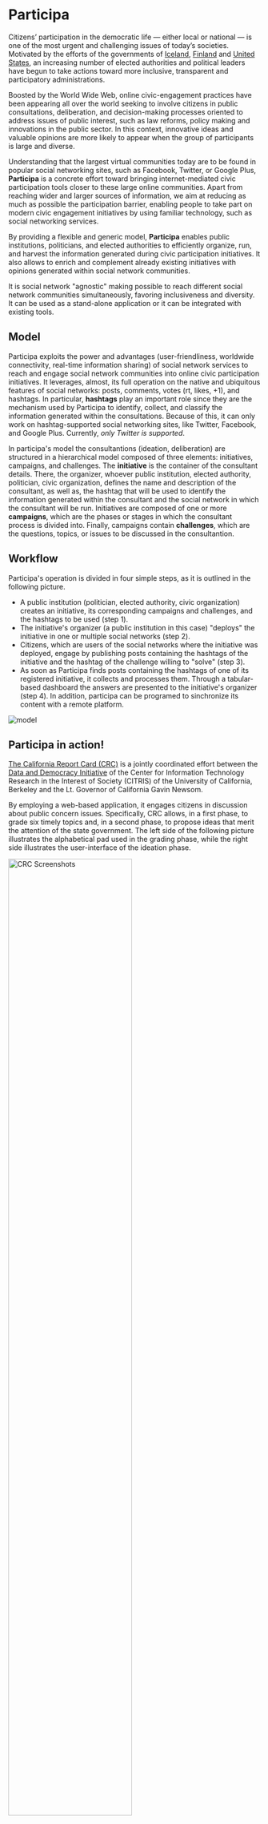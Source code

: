 Participa
=========

Citizens’ participation in the democratic life — either local or national — is one of the most urgent and challenging issues of today’s societies. Motivated by the efforts of the governments of [Iceland](http://en.wikipedia.org/wiki/Icelandic_constitutional_reform,_2010%E2%80%9313), [Finland](http://thegovlab.org/seven-lessons-from-the-crowdsourced-law-reform-in-finland/) and [United States](https://petitions.whitehouse.gov), an increasing number of elected authorities and political leaders have begun to take actions toward more inclusive, transparent and participatory administrations. 

Boosted by the World Wide Web, online civic-engagement practices have been appearing all over the world seeking to involve citizens in public consultations, deliberation, and decision-making processes oriented to address issues of public interest, such as law reforms, policy making and innovations in the public sector. In this context, innovative ideas and valuable opinions are more likely to appear when the group of participants is large and diverse. 

Understanding that the largest virtual communities today are to be found in popular social networking sites, such as Facebook, Twitter, or Google Plus, **Participa** is a concrete effort toward bringing internet-mediated civic participation tools closer to these large online communities. Apart from reaching wider and larger sources of information, we aim at reducing as much as possible the participation barrier, enabling people to take part on modern civic engagement initiatives by using familiar technology, such as social networking services.
 
By providing a flexible and generic model, **Participa** enables public institutions, politicians, and elected authorities to efficiently organize, run, and harvest the information generated during civic participation initiatives. It also allows to enrich and complement already existing initiatives with opinions generated within social network communities. 

It is social network "agnostic" making possible to reach different social network communities simultaneously, favoring inclusiveness and diversity. It can be used as a stand-alone application or it can be integrated with existing tools. 

Model
-----
Participa exploits the power and advantages (user-friendliness, worldwide connectivity, real-time information sharing) of
social network services to reach and engage social network communities into online civic participation 
initiatives. It leverages, almost, its full operation on the native and ubiquitous features of social networks: posts, comments, votes (rt, likes, +1), and hashtags. In particular, **hashtags** play an important role since they are the mechanism used by Participa to identify, collect, and classify the information generated within the consultations. Because of this, it can only work on hashtag-supported social networking sites, like Twitter, Facebook, and Google Plus. Currently, *only Twitter is supported*.

In participa's model the consultantions (ideation, deliberation) are structured in a hierarchical model composed of three elements: initiatives, campaigns, and challenges. The **initiative** is the container of the consultant details. There, the organizer, whoever public institution, elected authority, politician, civic organization, defines the name and description of the consultant, as well as, the hashtag that will be used to identify the information generated within the consultant and the social network in which the consultant will be run. Initiatives are composed of one or more **campaigns**, which are the phases or stages in which the consultant process is divided into. Finally, campaigns contain **challenges**, which are the questions, topics, or issues to be discussed in the consultantion.

Workflow
--------

Participa's operation is divided in four simple steps, as it is outlined in the following picture. 

* A public institution (politician, elected authority, civic organization) creates an initiative, its corresponding 
campaigns and challenges, and the hashtags to be used (step 1).
* The initiative's organizer (a public institution in this case) "deploys" the initiative in one or multiple social networks (step 2).
* Citizens, which are users of the social networks where the initiative was deployed, engage by publishing posts containing the hashtags of the initiative and the hashtag of the challenge willing to "solve" (step 3).
* As soon as Participa finds posts containing the hashtags of one of its registered initiative, it collects and processes 
them. Through a tabular-based dashboard the answers are presented to the initiative's organizer (step 4). In addition, participa can be programed to sinchronize its content with a remote platform.

![model](https://dl.dropboxusercontent.com/u/55956367/participa_model.png "Participa Model")


Participa in action!
--------------------

[The California Report Card (CRC)](http://www.californiareportcard.org) is a jointly coordinated effort between the 
[Data and Democracy Initiative](http://citris-uc.org/initiatives/democracy/) of the Center for Information Technology Research in the Interest of Society (CITRIS) of the University of California, Berkeley and the Lt. Governor of California Gavin Newsom. 

By employing a web-based application, it engages citizens in discussion about public concern issues. Specifically, 
CRC allows, in a first phase, to grade six timely topics and, in a second phase, to propose ideas that merit the attention 
of the state government. The left side of the following picture illustrates the alphabetical pad used in the grading phase, 
while the right side illustrates the user-interface of the ideation phase.

<img alt="CRC Screenshots" src="https://dl.dropboxusercontent.com/u/55956367/crc_screenshots.png" height="70%" width="70%" />

Participa is currently being used to enable citizens of California to participate in CRC directly via Twitter. In this case, 
the following initiative, campaigns, challenges and hashtags were created. California Report Card and *#careportcard* were defined as the **initiative** and the initiative **hashtag**, respectively. The two phases of CRC, "grading issues" and "proposing new issues", were set as the **campaigns** of the initiative. The six CRC issues were configured as the **challenges** of the grading campaign, while the request for new issues was defined as the challenge of the proposing campaign. Each challenge was associated to a unique **hashtag**. Finally, Twitter was chosen as the **social network** to deploy the initiative.

On the left of the next picture, it is represented an example of grading a CRC issue via Twitter. Basically, it is
simply required to post a tweet with the grade -- C in this case --, the hashtag of the initiative, **#careportcard**, and the hashtag of associated to the issue, **#affordcolleges**. In a similar way, the right side of the picture illustrates how participants can propose new issues through tweets. Specifically, they send a suggestion together with the hashtag of the initiative, **#careportcard**, and the hashtag of the challenge, **#newissue**.

<img alt="CRC TW Screenshots" src="https://dl.dropboxusercontent.com/u/55956367/crc_tw_screenshots.png" height="70%" width="70%" />

Additional information on how to take part of CRC through Twitter can be found [here](https://dl.dropboxusercontent.com/u/55956367/Flyer_CRC_Twitter.pdf).

Installation
------------

1. Clone the repository `git clone https://github.com/joausaga/participa.git`

2. Go inside the repository folder and execute `pip install -r requirements.txt` to install dependencies 

3. Create a mysql database

4. Rename the file participa/settings.py.sample to participa/settings.py

5. Set the configuration parameters of the database in settings.py 

     ```
        DATABASES = {
            ...
                'NAME': '',
                'USER': '',
                'PASSWORD': '',
                'HOST': '',
                'PORT': '',
            ...
        }
      ```

6. Run `python manage.py migrate` to set up the database schema

7. Create a [Twitter application](https://apps.twitter.com) and give it read and write permissions

7. Rename the file cparte/config.sample to cparte/config

8. Set the parameters of your recently created Twitter application in cparte/config

    ```
        [twitter_api]
        consumer_key = YOUR_TWITTER_APP_CONSUMER_KEY
        consumer_secret = YOUR_TWITTER_APP_CONSUMER_SECRET
        token = YOUR_TWITTER_APP_TOKEN
        token_secret = YOUR_TWITTER_APP_TOKEN_SECRET
    ```

9. Load initial settings `python manage.py loaddata config_data.json`

10. Install Rabbit MQ broker. [Unix installation instructions](http://www.rabbitmq.com/install-generic-unix.html)

License
-------
MIT

Technologies
------------

1. [Django Framework 1.7](https://www.djangoproject.com/)
2. [MySQL](http://www.mysql.com) database and its corresponding python package
3. [Tweepy](http://www.tweepy.org) a python-based Twitter API client
4. [Django Admin Bootstrapped App](https://riccardo.forina.me/bootstrap-your-django-admin-in-3-minutes)
5. [Django Bootstrap3 App](https://github.com/dyve/django-bootstrap3)
6. [Google API Client](https://developers.google.com/api-client-library/python/)
7. [Celery](http://www.celeryproject.org)
8. [Celery for Django](http://docs.celeryproject.org/en/latest/django/first-steps-with-django.html)
9. [Rabbit MQ](http://www.rabbitmq.com)

Let me know
-----------

If you use participa, please [write me](mailto:jorgesaldivar@gmail.com) a short message with a link to your project. 
It is not mandatory, but I will really appreciate it!
